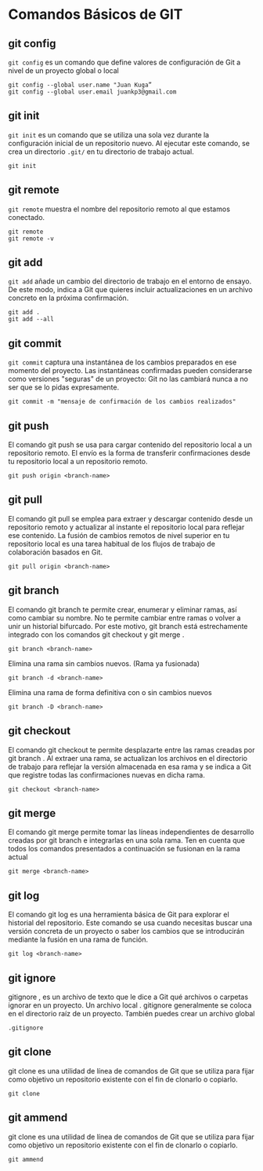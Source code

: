 # Comandos Básicos de GIT

## git config

`git config` es un comando que define valores de configuración de Git a nivel de un proyecto global o local

```
git config --global user.name "Juan Kuga”
git config --global user.email juankp3@gmail.com
```

## git init
`git init` es un comando que se utiliza una sola vez durante la configuración inicial de un repositorio nuevo. Al ejecutar este comando, se crea un directorio `.git/` en tu directorio de trabajo actual. 

```
git init
```

## git remote
`git remote` muestra el nombre del repositorio remoto al que estamos conectado.

```
git remote
git remote -v
```
## git add
`git add` añade un cambio del directorio de trabajo en el entorno de ensayo. De este modo, indica a Git que quieres incluir actualizaciones en un archivo concreto en la próxima confirmación.
```
git add .
git add --all
```
## git commit
`git commit` captura una instantánea de los cambios preparados en ese momento del proyecto. Las instantáneas confirmadas pueden considerarse como versiones "seguras" de un proyecto: Git no las cambiará nunca a no ser que se lo pidas expresamente.

```
git commit -m "mensaje de confirmación de los cambios realizados"
```

## git push
El comando git push se usa para cargar contenido del repositorio local a un repositorio remoto. El envío es la forma de transferir confirmaciones desde tu repositorio local a un repositorio remoto.

```
git push origin <branch-name>
```

## git pull
El comando git pull se emplea para extraer y descargar contenido desde un repositorio remoto y actualizar al instante el repositorio local para reflejar ese contenido. La fusión de cambios remotos de nivel superior en tu repositorio local es una tarea habitual de los flujos de trabajo de colaboración basados en Git.

```
git pull origin <branch-name>
```

## git branch
El comando git branch te permite crear, enumerar y eliminar ramas, así como cambiar su nombre. No te permite cambiar entre ramas o volver a unir un historial bifurcado. Por este motivo, git branch está estrechamente integrado con los comandos git checkout y git merge .

```
git branch <branch-name>
```

Elimina una rama sin cambios nuevos. (Rama ya fusionada)
```
git branch -d <branch-name>
```

Elimina una rama de forma definitiva con o sin cambios nuevos
```
git branch -D <branch-name>
```

## git checkout
El comando git checkout te permite desplazarte entre las ramas creadas por git branch . Al extraer una rama, se actualizan los archivos en el directorio de trabajo para reflejar la versión almacenada en esa rama y se indica a Git que registre todas las confirmaciones nuevas en dicha rama.
```
git checkout <branch-name>
```

## git merge
El comando git merge permite tomar las líneas independientes de desarrollo creadas por git branch e integrarlas en una sola rama. Ten en cuenta que todos los comandos presentados a continuación se fusionan en la rama actual

```
git merge <branch-name>
```

## git log
El comando git log es una herramienta básica de Git para explorar el historial del repositorio. Este comando se usa cuando necesitas buscar una versión concreta de un proyecto o saber los cambios que se introducirán mediante la fusión en una rama de función.

```
git log <branch-name>
```

## git ignore
gitignore , es un archivo de texto que le dice a Git qué archivos o carpetas ignorar en un proyecto. Un archivo local . gitignore generalmente se coloca en el directorio raíz de un proyecto. También puedes crear un archivo global

```
.gitignore
```

## git clone
git clone es una utilidad de línea de comandos de Git que se utiliza para fijar como objetivo un repositorio existente con el fin de clonarlo o copiarlo.

```
git clone
```
## git ammend
git clone es una utilidad de línea de comandos de Git que se utiliza para fijar como objetivo un repositorio existente con el fin de clonarlo o copiarlo.

```
git ammend
```